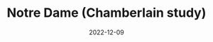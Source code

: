 ---
title: "Notre Dame (Chamberlain study)"
file: /paintings/2022-12-09-note-dame.jpg
date: 2022-12-09
size: 30×24cm
materials: Acrylics on canvas board
---